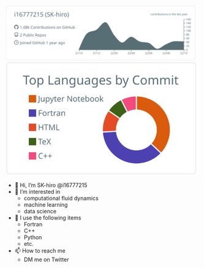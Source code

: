 ![](https://raw.githubusercontent.com/i16777215/i16777215/main/profile-summary-card-output/default/0-profile-details.svg)
![](https://raw.githubusercontent.com/i16777215/i16777215/main/profile-summary-card-output/default/2-most-commit-language.svg)
- 👋 Hi, I’m SK-hiro @i16777215
- 👀 I’m interested in 
  - computational fluid dynamics
  - machine learning
  - data science
- 🌱 I use the following items
  - Fortran
  - C++
  - Python
  - etc.
- 📫 How to reach me
  - DM me on Twitter 

<!---
i16777215/i16777215 is a ✨ special ✨ repository because its `README.md` (this file) appears on your GitHub profile.
You can click the Preview link to take a look at your changes.
--->

